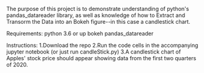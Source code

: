 The purpose of this project is to demonstrate understanding of python's pandas_datareader library, as well as knowledge of how to Extract and Transorm the Data into an Bokeh figure--in this case a candlestick chart.

Requirements:
python 3.6 or up
bokeh
pandas_datareader

Instructions:
1.Download the repo
2.Run the code cells in the accompanying jupyter notebook (or just run candleStick.py)
3.A candlestick chart of Apples' stock price should appear showing data from the first two quarters of 2020.